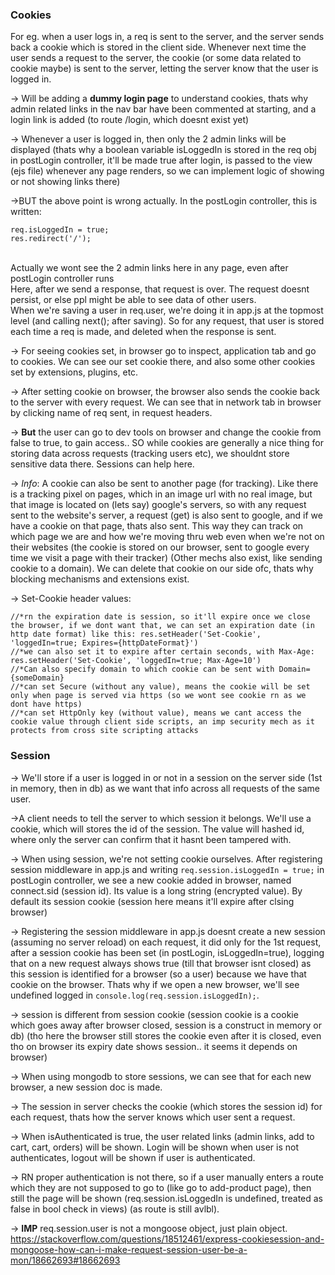 ### Cookies

For eg. when a user logs in, a req is sent to the server, and the server sends back a cookie which is stored in the client side. Whenever next time the user sends a request to the server, the cookie (or some data related to cookie maybe) is sent to the server, letting the server know that the user is logged in. <br>

-> Will be adding a **dummy login page** to understand cookies, thats why admin related links in the nav bar have been commented at starting, and a login link is added (to route /login, which doesnt exist yet) <br>

-> Whenever a user is logged in, then only the 2 admin links will be displayed (thats why a boolean variable isLoggedIn is stored in the req obj in postLogin controller, it'll be made true after login, is passed to the view (ejs file) whenever any page renders, so we can implement logic of showing or not showing links there)  <br>

->BUT the above point is wrong actually. In the postLogin controller, this is written: <br>

```
req.isLoggedIn = true;
res.redirect('/');
```

<br>
Actually we wont see the 2 admin links here in any page, even after postLogin controller runs <br>
Here, after we send a response, that request is over. The request doesnt persist, or else ppl might be able to see data of other users. <br>
When we're saving a user in req.user, we're doing it in app.js at the topmost level (and calling next(); after saving). So for any request, that user is stored each time a req is made, and deleted when the response is sent.

-> For seeing cookies set, in browser go to inspect, application tab and go to cookies. We can see our set cookie there, and also some other cookies set by extensions, plugins, etc.

-> After setting cookie on browser, the browser also sends the cookie back to the server with every request. We can see that in network tab in browser by clicking name of req sent, in request headers.

-> **But** the user can go to dev tools on browser and change the cookie from false to true, to gain access.. SO while cookies are generally a nice thing for storing data across requests (tracking users etc), we shouldnt store sensitive data there. Sessions can help here.

-> *Info*: A cookie can also be sent to another page (for tracking). Like there is a tracking pixel on pages, which in an image url with no real image, but that image is located on (lets say) google's servers, so with any request sent to the website's server, a request (get) is also sent to google, and if we have a cookie on that page, thats also sent. This way they can track on which page we are and how we're moving thru web even when we're not on their websites (the cookie is stored on our browser, sent to google every time we visit a page with their tracker) (Other mechs also exist, like sending cookie to a domain). We can delete that cookie on our side ofc, thats why blocking mechanisms and extensions exist.

-> Set-Cookie header values:
```
//*rn the expiration date is session, so it'll expire once we close the browser, if we dont want that, we can set an expiration date (in http date format) like this: res.setHeader('Set-Cookie', 'loggedIn=true; Expires={httpDateFormat}')
//*we can also set it to expire after certain seconds, with Max-Age: res.setHeader('Set-Cookie', 'loggedIn=true; Max-Age=10')
//*Can also specify domain to which cookie can be sent with Domain={someDomain}
//*can set Secure (without any value), means the cookie will be set only when page is served via https (so we wont see cookie rn as we dont have https)
//*can set HttpOnly key (without value), means we cant access the cookie value through client side scripts, an imp security mech as it protects from cross site scripting attacks
```

### Session
-> We'll store if a user is logged in or not in a session on the server side (1st in memory, then in db) as we want that info across all requests of the same user. <br>

->A client needs to tell the server to which session it belongs. We'll use a cookie, which will stores the id of the session. The value will hashed id, where only the server can confirm that it hasnt been tampered with. <br>

-> When using session, we're not setting cookie ourselves. After registering session middleware in app.js and writing `req.session.isLoggedIn = true;` in postLogin controller, we see a new cookie added in browser, named connect.sid (session id). Its value is a long string (encrypted value). By default its session cookie (session here means it'll expire after clsing browser)


-> Registering the session middleware in app.js doesnt create a new session (assuming no server reload) on each request, it did only for the 1st request, after a session cookie has been set (in postLogin, isLoggedIn=true), logging that on a new request always shows true (till that browser isnt closed) as this session is identified for a browser (so a user) because we have that cookie on the browser. Thats why if we open a new browser, we'll see undefined logged in `console.log(req.session.isLoggedIn);`.

-> session is different from session cookie (session cookie is a cookie which goes away after browser closed, session is a construct in memory or db) (tho here the browser still stores the cookie even after it is closed, even tho on browser its expiry date shows session.. it seems it depends on browser)

-> When using mongodb to store sessions, we can see that for each new browser, a new session doc is made.

-> The session in server checks the cookie (which stores the session id) for each request, thats how the server knows which user sent a request.

-> When isAuthenticated is true, the user related links (admin links, add to cart, cart, orders) will be shown. Login will be shown when user is not authenticates, logout will be shown if user is authenticated.

-> RN proper authentication is not there, so if a user manually enters a route which they are not supposed to go to (like go to add-product page), then still the page will be shown (req.session.isLoggedIn is undefined, treated as false in bool check in views) (as route is still avlbl).

-> **IMP** req.session.user is not a mongoose object, just plain object. https://stackoverflow.com/questions/18512461/express-cookiesession-and-mongoose-how-can-i-make-request-session-user-be-a-mon/18662693#18662693